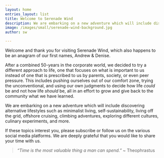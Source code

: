 ```yaml
---
layout: home
entries_layout: list
title: Welcome to Serenade Wind
description: We are embarking on a new adventure which will include discovering alternative lifestyles such as minimalist living, living off the grid, self-sustainability, cruising life, climbing adventures, culinary experiments, and more.
image: /images/small/serenade-wind-background.jpg
author: sw

---
```

Welcome and thank you for visiting Serenade Wind, which also happens to be an anagram of our first names, Andrew & Denise.  

After a combined 50-years in the corporate world, we decided to try a different approach to life, one that focuses on what is important to us instead of one that is prescribed to us by parents, society, or even peer pressure. This includes pushing ourselves out of our comfort zone, trying the unconventional, and using our own judgments to decide how life *could* be and not how life *should* be, all in an effort to grow and give back to the community what we have learned.

We are embarking on a new adventure which will include discovering alternative lifestyles such as minimalist living, self-sustainability, living off the grid, offshore cruising, climbing adventures, exploring different cultures, culinary experiments, and more.
        
If these topics interest you, please subscribe or follow us on the various social media platforms. We are deeply grateful that you would like to share your time with us.

> *“Time is the most valuable thing a man can spend.”* ~ Theophrastus